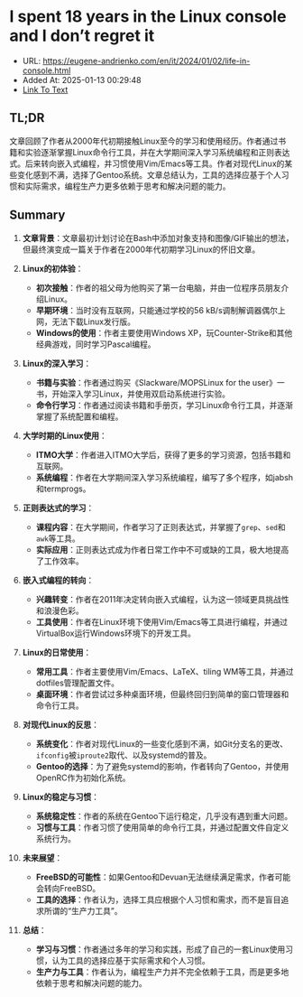 # I spent 18 years in the Linux console and I don’t regret it
- URL: https://eugene-andrienko.com/en/it/2024/01/02/life-in-console.html
- Added At: 2025-01-13 00:29:48
- [Link To Text](2025-01-13-i-spent-18-years-in-the-linux-console-and-i-don’t-regret-it_raw.md)

## TL;DR
文章回顾了作者从2000年代初期接触Linux至今的学习和使用经历。作者通过书籍和实验逐渐掌握Linux命令行工具，并在大学期间深入学习系统编程和正则表达式。后来转向嵌入式编程，并习惯使用Vim/Emacs等工具。作者对现代Linux的某些变化感到不满，选择了Gentoo系统。文章总结认为，工具的选择应基于个人习惯和实际需求，编程生产力更多依赖于思考和解决问题的能力。

## Summary
1. **文章背景**：文章最初计划讨论在Bash中添加对象支持和图像/GIF输出的想法，但最终演变成一篇关于作者在2000年代初期学习Linux的怀旧文章。

2. **Linux的初体验**：
   - **初次接触**：作者的祖父母为他购买了第一台电脑，并由一位程序员朋友介绍Linux。
   - **早期环境**：当时没有互联网，只能通过学校的56 kB/s调制解调器偶尔上网，无法下载Linux发行版。
   - **Windows的使用**：作者主要使用Windows XP，玩Counter-Strike和其他经典游戏，同时学习Pascal编程。

3. **Linux的深入学习**：
   - **书籍与实验**：作者通过购买《Slackware/MOPSLinux for the user》一书，开始深入学习Linux，并使用双启动系统进行实验。
   - **命令行学习**：作者通过阅读书籍和手册页，学习Linux命令行工具，并逐渐掌握了系统配置和编程。

4. **大学时期的Linux使用**：
   - **ITMO大学**：作者进入ITMO大学后，获得了更多的学习资源，包括书籍和互联网。
   - **系统编程**：作者在大学期间深入学习系统编程，编写了多个程序，如jabsh和termprogs。

5. **正则表达式的学习**：
   - **课程内容**：在大学期间，作者学习了正则表达式，并掌握了`grep`、`sed`和`awk`等工具。
   - **实际应用**：正则表达式成为作者日常工作中不可或缺的工具，极大地提高了工作效率。

6. **嵌入式编程的转向**：
   - **兴趣转变**：作者在2011年决定转向嵌入式编程，认为这一领域更具挑战性和浪漫色彩。
   - **工具使用**：作者在Linux环境下使用Vim/Emacs等工具进行编程，并通过VirtualBox运行Windows环境下的开发工具。

7. **Linux的日常使用**：
   - **常用工具**：作者主要使用Vim/Emacs、LaTeX、tiling WM等工具，并通过dotfiles管理配置文件。
   - **桌面环境**：作者尝试过多种桌面环境，但最终回归到简单的窗口管理器和命令行工具。

8. **对现代Linux的反思**：
   - **系统变化**：作者对现代Linux的一些变化感到不满，如Git分支名的更改、`ifconfig`被`iproute2`取代、以及systemd的普及。
   - **Gentoo的选择**：为了避免systemd的影响，作者转向了Gentoo，并使用OpenRC作为初始化系统。

9. **Linux的稳定与习惯**：
   - **系统稳定性**：作者的系统在Gentoo下运行稳定，几乎没有遇到重大问题。
   - **习惯与工具**：作者习惯了使用简单的命令行工具，并通过配置文件自定义系统行为。

10. **未来展望**：
    - **FreeBSD的可能性**：如果Gentoo和Devuan无法继续满足需求，作者可能会转向FreeBSD。
    - **工具的选择**：作者认为，选择工具应根据个人习惯和需求，而不是盲目追求所谓的“生产力工具”。

11. **总结**：
    - **学习与习惯**：作者通过多年的学习和实践，形成了自己的一套Linux使用习惯，认为工具的选择应基于实际需求和个人习惯。
    - **生产力与工具**：作者认为，编程生产力并不完全依赖于工具，而是更多地依赖于思考和解决问题的能力。
